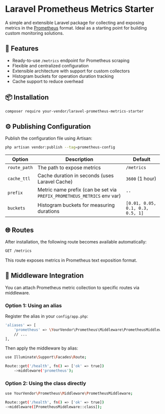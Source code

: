 # Laravel Prometheus Metrics Starter

A simple and extensible Laravel package for collecting and exposing metrics in the [Prometheus](https://prometheus.io/) format. Ideal as a starting point for building custom monitoring solutions.

## 🚀 Features

- Ready-to-use `/metrics` endpoint for Prometheus scraping
- Flexible and centralized configuration
- Extensible architecture with support for custom collectors
- Histogram buckets for operation duration tracking
- Cache support to reduce overhead

## 📦 Installation

```bash
composer require your-vendor/laravel-prometheus-metrics-starter
```

## ⚙️ Publishing Configuration
Publish the configuration file using Artisan:

```bash
php artisan vendor:publish --tag=prometheus-config
```

| Option         | Description                                                                 | Default                |
|----------------|-----------------------------------------------------------------------------|------------------------|
| `route_path`   | The path to expose metrics                                                  | `/metrics`             |
| `cache_ttl`    | Cache duration in seconds (uses Laravel Cache)                              | `3600` (1 hour)        |
| `prefix`       | Metric name prefix (can be set via `PREFIX_PROMETHEUS_METRICS` env var)     | `''`                   |
| `buckets`      | Histogram buckets for measuring durations                                   | `[0.01, 0.05, 0.1, 0.3, 0.5, 1]` |

## 🌐 Routes

After installation, the following route becomes available automatically:

```bash
GET /metrics
```

This route exposes metrics in Prometheus text exposition format.

## 🧩 Middleware Integration

You can attach Prometheus metric collection to specific routes via middleware.

### Option 1: Using an alias

Register the alias in your `config/app.php`:

```bash
'aliases' => [
    'prometheus' => \YourVendor\Prometheus\Middleware\PrometheusMiddleware::class,
    // ...
],
```
Then apply the middleware by alias:
```bash
use Illuminate\Support\Facades\Route;

Route::get('/health', fn() => ['ok' => true])
    ->middleware('prometheus');

```

### Option 2: Using the class directly

```bash
use YourVendor\Prometheus\Middleware\PrometheusMiddleware;

Route::get('/health', fn() => ['ok' => true])
->middleware([PrometheusMiddleware::class]);
```


